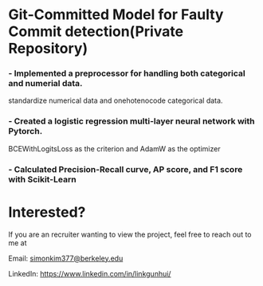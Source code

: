 # Git-Committed Model for Faulty Commit detection(Private Repository)

### - Implemented a preprocessor for handling both categorical and numerial data. 
standardize numerical data and onehotenocode categorical data.

### - Created a logistic regression multi-layer neural network with Pytorch. 
BCEWithLogitsLoss as the criterion and AdamW as the optimizer

### - Calculated Precision-Recall curve, AP score, and F1 score with Scikit-Learn


# Interested?

If you are an recruiter wanting to view the project, feel free to reach out to me at 

Email: simonkim377@berkeley.edu 

LinkedIn: https://www.linkedin.com/in/linkgunhui/
